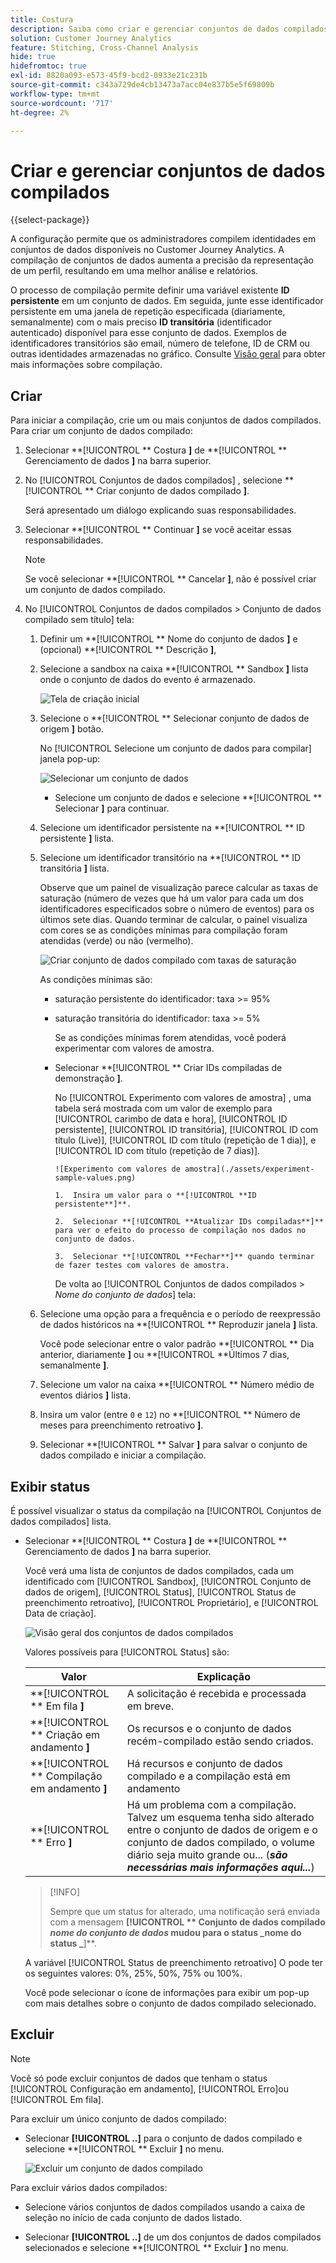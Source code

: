 ```yaml
---
title: Costura
description: Saiba como criar e gerenciar conjuntos de dados compilados
solution: Customer Journey Analytics
feature: Stitching, Cross-Channel Analysis
hide: true
hidefromtoc: true
exl-id: 8820a093-e573-45f9-bcd2-0933e21c231b
source-git-commit: c343a729de4cb13473a7acc04e837b5e5f69809b
workflow-type: tm+mt
source-wordcount: '717'
ht-degree: 2%

---
```


# Criar e gerenciar conjuntos de dados compilados

{{select-package}}

A configuração permite que os administradores compilem identidades em conjuntos de dados disponíveis no Customer Journey Analytics. A compilação de conjuntos de dados aumenta a precisão da representação de um perfil, resultando em uma melhor análise e relatórios.

O processo de compilação permite definir uma variável existente **ID persistente** em um conjunto de dados. Em seguida, junte esse identificador persistente em uma janela de repetição especificada (diariamente, semanalmente) com o mais preciso **ID transitória** (identificador autenticado) disponível para esse conjunto de dados. Exemplos de identificadores transitórios são email, número de telefone, ID de CRM ou outras identidades armazenadas no gráfico. Consulte [Visão geral](overview.md) para obter mais informações sobre compilação.

## Criar

Para iniciar a compilação, crie um ou mais conjuntos de dados compilados. Para criar um conjunto de dados compilado:

1. Selecionar **[!UICONTROL ** Costura **]** de **[!UICONTROL ** Gerenciamento de dados **]** na barra superior.

2. No [!UICONTROL Conjuntos de dados compilados] , selecione **[!UICONTROL ** Criar conjunto de dados compilado **]**.

   Será apresentado um diálogo explicando suas responsabilidades.

3. Selecionar **[!UICONTROL ** Continuar **]** se você aceitar essas responsabilidades.

   >[!NOTE]
   >
   >    Se você selecionar **[!UICONTROL ** Cancelar **]**, não é possível criar um conjunto de dados compilado.

4. No [!UICONTROL Conjuntos de dados compilados > Conjunto de dados compilado sem título] tela:

   1. Definir um **[!UICONTROL ** Nome do conjunto de dados **]** e (opcional) **[!UICONTROL ** Descrição **]**,

   2. Selecione a sandbox na caixa **[!UICONTROL ** Sandbox **]** lista onde o conjunto de dados do evento é armazenado.

      ![Tela de criação inicial](./assets/create-initial.png)

   3. Selecione o **[!UICONTROL ** Selecionar conjunto de dados de origem **]** botão.

      No [!UICONTROL Selecione um conjunto de dados para compilar] janela pop-up:

      ![Selecionar um conjunto de dados](./assets/select-one-dataset.png)

      - Selecione um conjunto de dados e selecione **[!UICONTROL ** Selecionar **]** para continuar.

   4. Selecione um identificador persistente na **[!UICONTROL ** ID persistente **]** lista.

   5. Selecione um identificador transitório na **[!UICONTROL ** ID transitória **]** lista.

      Observe que um painel de visualização parece calcular as taxas de saturação (número de vezes que há um valor para cada um dos identificadores especificados sobre o número de eventos) para os últimos sete dias. Quando terminar de calcular, o painel visualiza com cores se as condições mínimas para compilação foram atendidas (verde) ou não (vermelho).

      ![Criar conjunto de dados compilado com taxas de saturação](./assets/create-before-experimenting.png)

      As condições mínimas são:

      - saturação persistente do identificador: taxa >= 95%

      - saturação transitória do identificador: taxa >= 5%

        Se as condições mínimas forem atendidas, você poderá experimentar com valores de amostra.

      - Selecionar **[!UICONTROL ** Criar IDs compiladas de demonstração **]**.

        No [!UICONTROL Experimento com valores de amostra] , uma tabela será mostrada com um valor de exemplo para [!UICONTROL carimbo de data e hora], [!UICONTROL ID persistente], [!UICONTROL ID transitória], [!UICONTROL ID com título (Live)], [!UICONTROL ID com título (repetição de 1 dia)], e [!UICONTROL ID com título (repetição de 7 dias)].

            ![Experimento com valores de amostra](./assets/experiment-sample-values.png)
            
            1.  Insira um valor para o **[!UICONTROL **ID persistente**]**.
            
            2.  Selecionar **[!UICONTROL **Atualizar IDs compiladas**]** para ver o efeito do processo de compilação nos dados no conjunto de dados.
            
            3.  Selecionar **[!UICONTROL **Fechar**]** quando terminar de fazer testes com valores de amostra.
        

        De volta ao [!UICONTROL Conjuntos de dados compilados > _Nome do conjunto de dados_] tela:

   6. Selecione uma opção para a frequência e o período de reexpressão de dados históricos na **[!UICONTROL ** Reproduzir janela **]** lista.

      Você pode selecionar entre o valor padrão **[!UICONTROL ** Dia anterior, diariamente **]** ou **[!UICONTROL **&#x200B;Últimos 7 dias, semanalmente **]**.

   7. Selecione um valor na caixa **[!UICONTROL ** Número médio de eventos diários **]** lista.

   8. Insira um valor (entre `0` e `12`) no **[!UICONTROL ** Número de meses para preenchimento retroativo **]**.

   9. Selecionar **[!UICONTROL ** Salvar **]** para salvar o conjunto de dados compilado e iniciar a compilação.

## Exibir status

É possível visualizar o status da compilação na [!UICONTROL Conjuntos de dados compilados] lista.

- Selecionar **[!UICONTROL ** Costura **]** de **[!UICONTROL ** Gerenciamento de dados **]** na barra superior.

  Você verá uma lista de conjuntos de dados compilados, cada um identificado com [!UICONTROL Sandbox], [!UICONTROL Conjunto de dados de origem], [!UICONTROL Status], [!UICONTROL Status de preenchimento retroativo], [!UICONTROL Proprietário], e [!UICONTROL Data de criação].

  ![Visão geral dos conjuntos de dados compilados](./assets/overview-stitched-datasetts.png)

  Valores possíveis para [!UICONTROL Status] são:

  | Valor | Explicação |
  |-----|-----|
  | **[!UICONTROL ** Em fila **]** | A solicitação é recebida e processada em breve. |
  | **[!UICONTROL ** Criação em andamento **]** | Os recursos e o conjunto de dados recém-compilado estão sendo criados. |
  | **[!UICONTROL ** Compilação em andamento **]** | Há recursos e conjunto de dados compilado e a compilação está em andamento |
  | **[!UICONTROL ** Erro **]** | Há um problema com a compilação. Talvez um esquema tenha sido alterado entre o conjunto de dados de origem e o conjunto de dados compilado, o volume diário seja muito grande ou... (_**são necessárias mais informações aqui...**_) |

  >[!INFO]
  >
  >    Sempre que um status for alterado, uma notificação será enviada com a mensagem **[!UICONTROL ** Conjunto de dados compilado _nome do conjunto de dados_ mudou para o status _nome do status _**]**.


  A variável [!UICONTROL Status de preenchimento retroativo] O pode ter os seguintes valores: 0%, 25%, 50%, 75% ou 100%.

  Você pode selecionar o ícone de informações para exibir um pop-up com mais detalhes sobre o conjunto de dados compilado selecionado.


## Excluir

>[!NOTE]
>
>Você só pode excluir conjuntos de dados que tenham o status [!UICONTROL Configuração em andamento], [!UICONTROL Erro]ou [!UICONTROL Em fila].


Para excluir um único conjunto de dados compilado:

- Selecionar **[!UICONTROL **..**]** para o conjunto de dados compilado e selecione **[!UICONTROL ** Excluir **]** no menu.

  ![Excluir um conjunto de dados compilado](./assets/delete-stitched-dataset.png)

Para excluir vários dados compilados:

- Selecione vários conjuntos de dados compilados usando a caixa de seleção no início de cada conjunto de dados listado.

- Selecionar **[!UICONTROL **..**]** de um dos conjuntos de dados compilados selecionados e selecione **[!UICONTROL ** Excluir **]** no menu.
